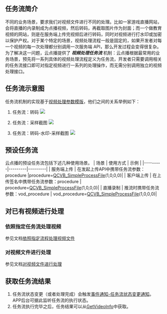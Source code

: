 ## 任务流简介

不同的业务场景，要求我们对视频文件进行不同的处理。比如一家游戏直播网站，会将直播的内录制成为点播视频，然后转码，再截取图片作为封面；而一个做教育视频的网站，则是在服务端上传完视频后进行转码，同时对视频进行打水印或加密以保护产权。对于某个特定的场景，视频处理流程一般是固定的，如果开发者对每一个视频的每一次处理都分别调用一次服务端 API，那么开发过程会变得很复杂。
为了解决这一问题，云点播提供了 ***视频处理任务流*** 机制：云点播根据最常用的业务场景，预先将一系列具体的视频处理流程定义为任务流，开发者只需要调用相关的任务流接口即可对指定视频进行一系列的处理操作，而无需分别调用独立的视频处理接口。

## 任务流示意图
任务流机制的实现基于[视频处理参数模版]()，他们之间的关系举例如下：
1. 任务流：转码
![](//mc.qcloudimg.com/static/img/e7abf100655ab5766d3c8fe5c77365dc/image.jpg)

2. 任务流：采样截图
![](//mc.qcloudimg.com/static/img/4f8d2128622783736aeb4b5a00b050ae/sample.jpg)

3. 任务流：转码-水印-采样截图 
![](//mc.qcloudimg.com/static/img/2eae18c9ab9e90171e95227b8a108341/r.jpg)


## 预设任务流 
云点播的预设任务流包括下述几种使用场景。
| 场景 | 使用方式 | 示例 |
|---------|---------|---------|
| 服务端上传 | 在发起上传API中携带任务流参数：procedure |procedure=[QCVB_SimpleProcessFile](/document/product//266/10277)(1,0,0,0)| 
| 客户端上传 | 在上传签名中携带任务流参数：procedure | procedure=[QCVB_SimpleProcessFile](/document/product//266/10277)(1,0,0,0)|
| 直播录制 | 推流时携带任务流参数：vod_procedure | vod_procedure=[QCVB_SimpleProcessFile](/document/product//266/10277)(1,0,0,0)|

## 对已有视频进行处理

### 依照指定任务流处理视频
参见文档[依照指定流程处理视频文件](/document/product/266/9045)

### 对视频文件进行处理
参见文档[对视频文件进行处理](/document/product/266/9642)

## 获取任务流结果
1. 任务流状态变更（或者处理完成）会触发[事件通知-任务流状态变更通知](/document/product/266/9636)。APP后台可据此监听任务流的执行状态。
2. 任务流执行完毕之后，任务结果可以从[GetVideoInfo](/document/product/266/8586)中获取。

